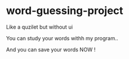 # word-guessing-project

Like a quzilet but without ui

You can study your words withh my program..

And you can save your words NOW !
